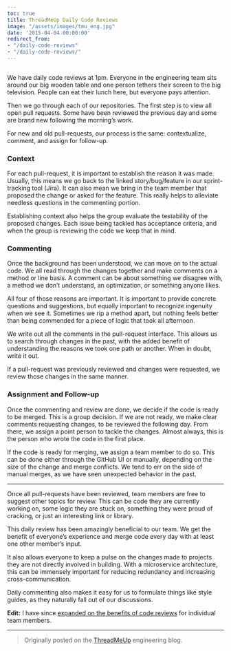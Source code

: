 ```yaml
---
toc: true
title: ThreadMeUp Daily Code Reviews
image: "/assets/images/tmu_eng.jpg"
date: '2015-04-04 00:00:00'
redirect_from:
- "/daily-code-reviews"
- "/daily-code-reviews/"
---
```


<figure class="kg-card kg-image-card"><img src="/assets/images/tmu_eng.jpg" class="kg-image" alt ></figure>

We have daily code reviews at 1pm. Everyone in the engineering team sits around our big wooden table and one person tethers their screen to the big television. People can eat their lunch here, but everyone pays attention.

Then we go through each of our repositories. The first step is to view all open pull requests. Some have been reviewed the previous day and some are brand new following the morning’s work.

For new and old pull-requests, our process is the same: contextualize, comment, and assign for follow-up.

### Context

For each pull-request, it is important to establish the reason it was made. Usually, this means we go back to the linked story/bug/feature in our sprint-tracking tool (Jira). It can also mean we bring in the team member that proposed the change or asked for the feature. This really helps to alleviate needless questions in the commenting portion.

Establishing context also helps the group evaluate the testability of the proposed changes. Each issue being tackled has acceptance criteria, and when the group is reviewing the code we keep that in mind.

### Commenting

Once the background has been understood, we can move on to the actual code. We all read through the changes together and make comments on a method or line basis. A comment can be about something we disagree with, a method we don’t understand, an optimization, or something anyone likes.

All four of those reasons are important. It is important to provide concrete questions and suggestions, but equally important to recognize ingenuity when we see it. Sometimes we rip a method apart, but nothing feels better than being commended for a piece of logic that took all afternoon.

We write out all the comments in the pull-request interface. This allows us to search through changes in the past, with the added benefit of understanding the reasons we took one path or another. When in doubt, write it out.

If a pull-request was previously reviewed and changes were requested, we review those changes in the same manner.

### Assignment and Follow-up

Once the commenting and review are done, we decide if the code is ready to be merged. This is a group decision. If we are not ready, we make clear comments requesting changes, to be reviewed the following day. From there, we assign a point person to tackle the changes. Almost always, this is the person who wrote the code in the first place.

If the code is ready for merging, we assign a team member to do so. This can be done either through the GitHub UI or manually, depending on the size of the change and merge conflicts. We tend to err on the side of manual merges, as we have seen unexpected behavior in the past.

* * *

Once all pull-requests have been reviewed, team members are free to suggest other topics for review. This can be code they are currently working on, some logic they are stuck on, something they were proud of cracking, or just an interesting link or library.

This daily review has been amazingly beneficial to our team. We get the benefit of everyone’s experience and merge code every day with at least one other member’s input.

It also allows everyone to keep a pulse on the changes made to projects they are not directly involved in building. With a microservice architecture, this can be immensely important for reducing redundancy and increasing cross-communication.

Daily commenting also makes it easy for us to formulate things like style guides, as they naturally fall out of our discussions.

**Edit:** I have since [expanded on the benefits of code reviews]( /2016/08/11/the-benefits-of-daily-code-review/) for individual team members.

* * *

> Originally posted on the [ThreadMeUp](//threadmeup.com) engineering blog.

